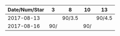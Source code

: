 Date/Num/Star   | 3      | 8      | 10     | 13     |
----------------|--------|--------|--------|--------|
2017-08-13      |        | 90/3.5 |        | 90/4.5 |
2017-08-16      | 90/    |        | 90/    |        |
